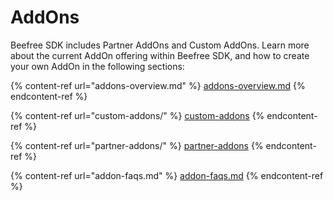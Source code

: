 # AddOns

Beefree SDK includes Partner AddOns and Custom AddOns. Learn more about the current AddOn offering within Beefree SDK, and how to create your own AddOn in the following sections:

{% content-ref url="addons-overview.md" %}
[addons-overview.md](addons-overview.md)
{% endcontent-ref %}

{% content-ref url="custom-addons/" %}
[custom-addons](custom-addons/)
{% endcontent-ref %}

{% content-ref url="partner-addons/" %}
[partner-addons](partner-addons/)
{% endcontent-ref %}

{% content-ref url="addon-faqs.md" %}
[addon-faqs.md](addon-faqs.md)
{% endcontent-ref %}
